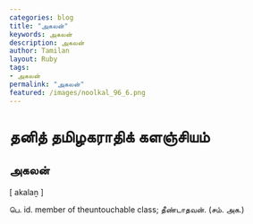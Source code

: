 ```yaml
---  
categories: blog  
title: "அகலன்"
keywords: அகலன்  
description: அகலன்
author: Tamilan  
layout: Ruby  
tags:     
- அகலன்
permalink: "அகலன்"  
featured: /images/noolkal_96_6.png  
--- 
```

# தனித் தமிழகராதிக் களஞ்சியம்
## அகலன்

[ akalaṉ ]  
  
பெ. id. member of theuntouchable class; தீண்டாதவன். (சம். அக.)